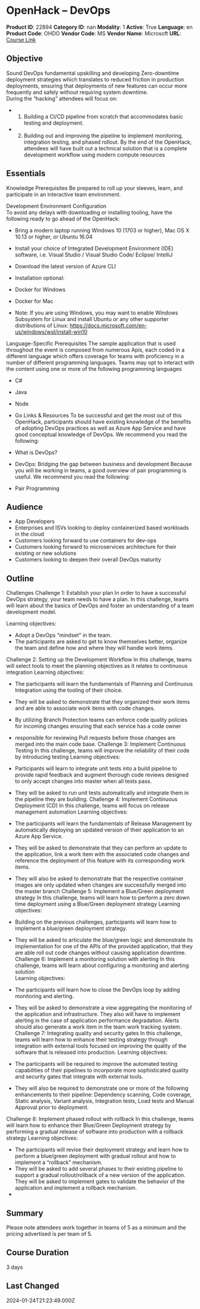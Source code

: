 # OpenHack – DevOps

**Product ID**: 22894
**Category ID**: nan
**Modality**: 1
**Active**: True
**Language**: en
**Product Code**: OHDO
**Vendor Code**: MS
**Vendor Name**: Microsoft
**URL**: [Course Link](https://www.fastlaneus.com/course/microsoft-ohdo)

## Objective
Sound DevOps fundamental upskilling and developing Zero-downtime deployment strategies which translates to reduced friction in production deployments, ensuring that deployments of new features can occur more frequently and safely without requiring system downtime.  
During the “hacking” attendees will focus on: 



- 1. Building a CI/CD pipeline from scratch that accommodates basic testing and deployment.
- 2. Building out and improving the pipeline to implement monitoring, integration testing, and phased rollout.
By the end of the OpenHack, attendees will have built out a technical solution that is a complete development workflow using modern compute resources

## Essentials
Knowledge Prerequisites  Be prepared to roll up your sleeves, learn, and participate in an interactive team environment. 
 
Development Environment Configuration  
To avoid any delays with downloading or installing tooling, have the following ready to go ahead of the OpenHack: 



- Bring a modern laptop running Windows 10 (1703 or higher), Mac OS X 10.13 or higher, or Ubuntu 16.04
- Install your choice of Integrated Development Environment (IDE) software, i.e. Visual Studio / Visual Studio Code/ Eclipse/ IntelliJ
- Download the latest version of Azure CLI
- Installation optional:  

- Docker for Windows
- Docker for Mac
- Note: If you are using Windows, you may want to enable Windows Subsystem for Linux and install Ubuntu or any other supporter distributions of Linux: https://docs.microsoft.com/en-us/windows/wsl/install-win10

Language-Specific Prerequisites 
The sample application that is used throughout the event is composed from numerous Apis, each coded in a different language which offers coverage for teams with proficiency in a number of different programming languages. Teams may opt to interact with the content using one or more of the following programming languages 



- C#
- Java
- Node
- Go
Links & Resources  To be successful and get the most out of this OpenHack, participants should have existing knowledge of the benefits of adopting DevOps practices as well as Azure App Service and have good conceptual knowledge of DevOps. We recommend you read the following:  



- What is DevOps?
- DevOps: Bridging the gap between business and development
Because you will be working in teams, a good overview of pair programming is useful. We recommend you read the following: 



- Pair Programming

## Audience
- App Developers
- Enterprises and ISVs looking to deploy containerized based workloads in the cloud
- Customers looking forward to use containers for dev-ops
- Customers looking forward to microservices architecture for their existing or new solutions
- Customers looking to deepen their overall DevOps maturity

## Outline
Challenges 
Challenge 1: Establish your plan 
In order to have a successful DevOps strategy, your team needs to have a plan. In this challenge, teams will learn about the basics of DevOps and foster an understanding of a team development model. 

Learning objectives: 



- Adopt a DevOps “mindset” in the team.
- The participants are asked to get to know themselves better, organize the team and define how and where they will handle work items.

Challenge 2: Setting up the Development Workflow 
In this challenge, teams will select tools to meet the planning objectives as it relates to continuous integration 
Learning objectives:



- The participants will learn the fundamentals of Planning and Continuous Integration using the tooling of their choice.
- They will be asked to demonstrate that they organized their work items and are able to associate work items with code changes.
- By utilizing Branch Protection teams can enforce code quality policies for incoming changes ensuring that each service has a code owner
- responsible for reviewing Pull requests before those changes are merged into the main code base.
Challenge 3: Implement Continuous Testing 
In this challenge, teams will improve the reliability of their code by introducing testing 
Learning objectives: 



- Participants will learn to integrate unit tests into a build pipeline to provide rapid feedback and augment thorough code reviews designed to only accept changes into master when all tests pass.
- They will be asked to run unit tests automatically and integrate them in the pipeline they are building.
Challenge 4: Implement Continuous Deployment (CD) 
In this challenge, teams will focus on release management automation 
Learning objectives: 



- The participants will learn the fundamentals of Release Management by automatically deploying an updated version of their application to an Azure App Service.
- They will be asked to demonstrate that they can perform an update to the application, link a work item with the associated code changes and reference the deployment of this feature with its corresponding work items.
- They will also be asked to demonstrate that the respective container images are only updated when changes are successfully merged into the master branch
Challenge 5: Implement a Blue/Green deployment strategy 
In this challenge, teams will learn how to perform a zero down time deployment using a Blue/Green deployment strategy 
Learning objectives: 



- Building on the previous challenges, participants will learn how to implement a blue/green deployment strategy.
- They will be asked to articulate the blue/green logic and demonstrate its implementation for one of the APIs of the provided application, that they are able roll out code changes without causing application downtime.
Challenge 6: Implement a monitoring solution with alerting 
In this challenge, teams will learn about configuring a monitoring and alerting solution  
Learning objectives: 



- The participants will learn how to close the DevOps loop by adding monitoring and alerting.
- They will be asked to demonstrate a view aggregating the monitoring of the application and infrastructure. They also will have to implement alerting in the case of application performance degradation. Alerts should also generate a work item in the team work tracking system.
Challenge 7: Integrating quality and security gates 
In this challenge, teams will learn how to enhance their testing strategy through integration with external tools focused on improving the quality of the software that is released into production. 
Learning objectives: 



- The participants will be required to improve the automated testing capabilities of their pipelines to incorporate more sophisticated quality and security gates that integrate with external tools.
- They will also be required to demonstrate one or more of the following enhancements to their pipeline: Dependency scanning, Code coverage, Static analysis, Variant analysis, Integration tests, Load tests and Manual Approval prior to deployment.

 
Challenge 8: Implement phased rollout with rollback 
In this challenge, teams will learn how to enhance their Blue/Green Deployment strategy by performing a gradual release of software into production with a rollback strategy
Learning objectives: 



- The participants will revise their deployment strategy and learn how to perform a blue/green deployment with gradual rollout and how to implement a “rollback” mechanism.
- They will be asked to add several phases to their existing pipeline to support a gradual rollout/rollback of a new version of the application. They will be asked to implement gates to validate the behavior of the application and implement a rollback mechanism.
-

## Summary
Please note attendees work together in teams of 5 as a minimum and the pricing advertised is per team of 5.

## Course Duration
3 days

## Last Changed
2024-01-24T21:23:49.000Z
